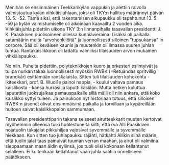 
Menihän se ensimmäinen Teekkarikylän vappukin ja alettiin raivolla valmistautua kylän vihkiäisjuhlaan, joksi oli TKY:n hallitus määrännyt päivän 13. 5. -52. Tämä siksi, että rakentamisen alkupaukku oli tapahtunut 13. 5. -50 ja kylän valmistumiselle oli aikoinaan kaavailtu 2 vuoden aika. Vihkiäisjuhla pidettiin ulkona TKY 3:n linnanpihalla tasavallan presidentti J. K. Paasikiven puolisoineen ollessa kunniavieraina. Lisäksi oli paikalla satamäärin muita "arvohenkilöitä" ja luonnollisesti silloinen "tupsukansa" in corpore. Sää oli keväisen kaunis ja muutenkin oli ilmassa suuren juhlan tuntua. Rantakaislikkoon oli ladattu valmiiksi tilaisuuden arvon mukainen vihkiäispaukku.

No niin. Puheita pidettiin, polyteknikkojen kuoro ja orkesteri esiintyivät ja tulipa nurkan takaa luonnollisesti myöskin RWBK (=Retuändas spritvillig brandkår) esittämään ranskalaista. Sitten tuli tilaisuuden kohokohta - ikiteekkari, prof. B. Wuol1e painoi nappia, - kuului valtava pamaus kaislikosta - kansa hurrasi ja laputti käsiään. Mutta hetken kuluttua laputettiin juoksujalkaa pamauspaikalle sillä mälli oli niin ankara, että koko kaislikko syttyi tuleen. Ja painukoon nyt historiaan totuus, että silloisen RWBK:n jäsenet olivat ensimmäisinä paikalla ja torvillaan ja kypäreillään huitoen saivat kaislikkopalon sammumaan.

Tasavallan presidenttiparin takana seisseet airutteekkarit muuten kertoivat myöhemmin olleensa tuiki huolestuneita siitti, että rva Alli Paasikiven nojatuolin takajalat pikkuhiljaa vajosivat syvemmälle ja syvemmälle hiekkaan. Kun sitten tuo juhlapaukku räjähti, hätkähti Allikin siinä määrin, että tuolin jalat taas painuivat tuuman verran maahan, ja airut oli valmiina sieppaamaan maan äidin syliinsä, jos tuoli olisi kokonaan kellahtanut selälleen. Ei kuitenkaan kellahtanut vaan juhla saatiin onnelliseen päätökseen.